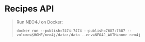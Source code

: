 # Recipes API

> Run NEO4J on Docker:
>
> `docker run --publish=7474:7474 --publish=7687:7687 --volume=$HOME/neo4j/data:/data --env=NEO4J_AUTH=none neo4j`